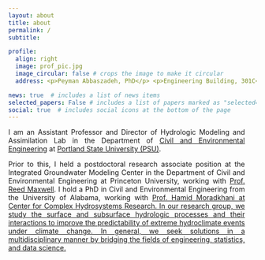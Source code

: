 ```yaml
---
layout: about
title: about
permalink: /
subtitle: 

profile:
  align: right
  image: prof_pic.jpg
  image_circular: false # crops the image to make it circular
  address: <p>Peyman Abbaszadeh, PhD</p> <p>Engineering Building, 301C</p> <p>1930 SW 4th Ave, Portland, OR 97201</p>

news: true  # includes a list of news items
selected_papers: False # includes a list of papers marked as "selected={true}"
social: true  # includes social icons at the bottom of the page
---
```

<p style="text-align: justify; margin-right: 0.25in;">
  I am an Assistant Professor and Director of Hydrologic Modeling and Assimilation Lab in the Department of <a href="https://www.pdx.edu/civil-environmental-engineering/">Civil and Environmental Engineering</a> at <a href="https://www.pdx.edu">Portland State University (PSU)</a>.
</p>

<p style="text-align: justify; margin-right: 0.25in;">
  Prior to this, I held a postdoctoral research associate position at the Integrated Groundwater Modeling Center in the Department of Civil and Environmental Engineering at Princeton University, working with <a href="http://maxwell.princeton.edu">Prof. Reed Maxwell</a>. I hold a PhD in Civil and Environmental Engineering from the University of Alabama, working with <a href="https://moradkhani.ua.edu">Prof. Hamid Moradkhani at Center for Complex Hydrosystems Research. In our research group, we study the surface and subsurface hydrologic processes and their interactions to improve the predictability of extreme hydroclimate events under climate change. In general, we seek solutions in a multidisciplinary manner by bridging the fields of engineering, statistics, and data science.
</p>




